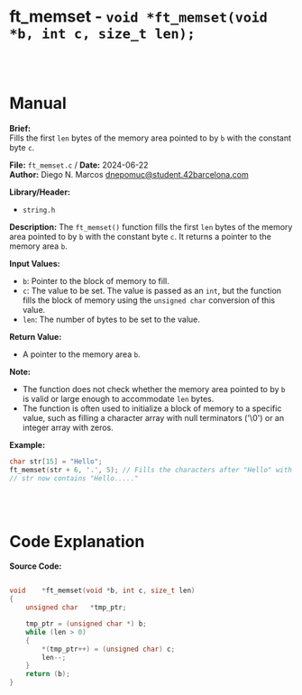 # ft_memset - `void *ft_memset(void *b, int c, size_t len);`
<br>
<br>

# Manual
**Brief:**  
Fills the first `len` bytes of the memory area pointed to by `b` with the constant byte `c`.

**File:** `ft_memset.c` / **Date:** 2024-06-22  
**Author:** Diego N. Marcos <dnepomuc@student.42barcelona.com>

**Library/Header:**  
* `string.h `

**Description:**
The `ft_memset()` function fills the first `len` bytes of the memory area pointed to by `b` with the constant byte `c`. It returns a pointer to the memory area `b`.

**Input Values:**
* `b`: Pointer to the block of memory to fill.
* `c`: The value to be set. The value is passed as an `int`, but the function fills the block of memory using the `unsigned char` conversion of this value.
* `len`: The number of bytes to be set to the value.

**Return Value:**
* A pointer to the memory area `b`.

**Note:**
- The function does not check whether the memory area pointed to by `b` is valid or large enough to accommodate `len` bytes. 
- The function is often used to initialize a block of memory to a specific value, such as filling a character array with null terminators ('\0') or an integer array with zeros.

**Example:**
```c
char str[15] = "Hello"; 
ft_memset(str + 6, '.', 5); // Fills the characters after "Hello" with dots.
// str now contains "Hello....."
```

<br>
<br>

# Code Explanation
**Source Code:**
``` C

void	*ft_memset(void *b, int c, size_t len)
{
	unsigned char	*tmp_ptr;

	tmp_ptr = (unsigned char *) b;
	while (len > 0)
	{
		*(tmp_ptr++) = (unsigned char) c;
		len--;
	}
	return (b);
}

```